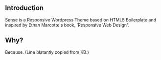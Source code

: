 Introduction
------------

Sense is a Responsive Wordpress Theme based on HTML5 Boilerplate and inspired by Ethan Marcotte's book, 'Responsive Web Design'.

Why?
----

Because. (Line blatantly copied from KB.)
